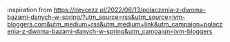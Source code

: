 inspiration
from https://devcezz.pl/2022/06/13/polaczenia-z-dwoma-bazami-danych-w-spring/?utm_source=rss&utm_source=jvm-bloggers.com&utm_medium=rss&utm_medium=link&utm_campaign=polaczenia-z-dwoma-bazami-danych-w-spring&utm_campaign=jvm-bloggers


